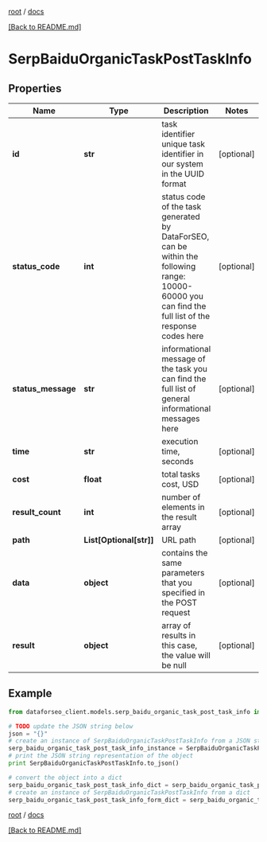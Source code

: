 [root](./../ "root") / [docs](./ "docs")

[[Back to README.md]](./../README.md "[Back to README.md]")

# SerpBaiduOrganicTaskPostTaskInfo

## Properties

Name | Type | Description | Notes
------------ | ------------- | ------------- | -------------
**id** | **str** | task identifier unique task identifier in our system in the UUID format | [optional]
**status_code** | **int** | status code of the task generated by DataForSEO, can be within the following range: 10000-60000 you can find the full list of the response codes here | [optional]
**status_message** | **str** | informational message of the task you can find the full list of general informational messages here | [optional]
**time** | **str** | execution time, seconds | [optional]
**cost** | **float** | total tasks cost, USD | [optional]
**result_count** | **int** | number of elements in the result array | [optional]
**path** | **List[Optional[str]]** | URL path | [optional]
**data** | **object** | contains the same parameters that you specified in the POST request | [optional]
**result** | **object** | array of results in this case, the value will be null | [optional]

## Example

```python
from dataforseo_client.models.serp_baidu_organic_task_post_task_info import SerpBaiduOrganicTaskPostTaskInfo

# TODO update the JSON string below
json = "{}"
# create an instance of SerpBaiduOrganicTaskPostTaskInfo from a JSON string
serp_baidu_organic_task_post_task_info_instance = SerpBaiduOrganicTaskPostTaskInfo.from_json(json)
# print the JSON string representation of the object
print SerpBaiduOrganicTaskPostTaskInfo.to_json()

# convert the object into a dict
serp_baidu_organic_task_post_task_info_dict = serp_baidu_organic_task_post_task_info_instance.to_dict()
# create an instance of SerpBaiduOrganicTaskPostTaskInfo from a dict
serp_baidu_organic_task_post_task_info_form_dict = serp_baidu_organic_task_post_task_info.from_dict(serp_baidu_organic_task_post_task_info_dict)
```

  

[root](./../ "root") / [docs](./ "docs")

[[Back to README.md]](./../README.md "[Back to README.md]")